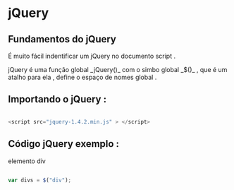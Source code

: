 # jQuery 

## Fundamentos do jQuery

<p> É muito fácil indentificar um jQuery no documento script .</p>

<p> jQuery é uma função global _jQuery()_ com o simbo global _$()_ , que é um atalho para ela , define o espaço de nomes global .</p> 


## Importando o jQuery : 

```javascript

<script src="jquery-1.4.2.min.js" > </script>

```


## Código jQuery exemplo : 

<p> elemento div </p> 

```javascript 

var divs = $("div");

```